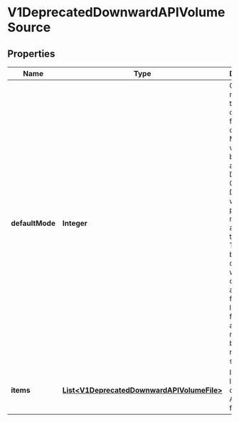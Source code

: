 
# V1DeprecatedDownwardAPIVolumeSource

## Properties
Name | Type | Description | Notes
------------ | ------------- | ------------- | -------------
**defaultMode** | **Integer** | Optional: mode bits to use on created files by default. Must be a value between 0 and 0777. Defaults to 0644. Directories within the path are not affected by this setting. This might be in conflict with other options that affect the file mode, like fsGroup, and the result can be other mode bits set. |  [optional]
**items** | [**List&lt;V1DeprecatedDownwardAPIVolumeFile&gt;**](V1DeprecatedDownwardAPIVolumeFile.md) | Items is a list of downward API volume file |  [optional]




